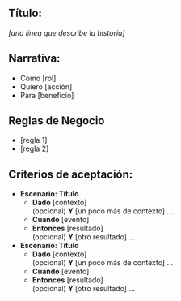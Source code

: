 ## Título:
*[una línea que describe la historia]*

## Narrativa:
- Como [rol]
- Quiero [acción] 
- Para [beneficio]

## Reglas de Negocio
- [regla 1]
- [regla 2]

## Criterios de aceptación:
- **Escenario: Título**
    + **Dado** [contexto]  
(opcional) **Y** [un poco más de contexto] ...
    + **Cuando** [evento]
    + **Entonces** [resultado]  
(opcional) **Y** [otro resultado] ...
- **Escenario: Título**
    + **Dado** [contexto]  
(opcional) **Y** [un poco más de contexto] ...
    + **Cuando** [evento]
    + **Entonces** [resultado]  
(opcional) **Y** [otro resultado] ...